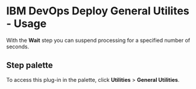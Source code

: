 
# IBM DevOps Deploy General Utilites - Usage


With the **Wait** step you can suspend processing for a specified number of seconds.


## **Step palette**

To access this plug-in in the palette, click **Utilities** > **General Utilities**.


